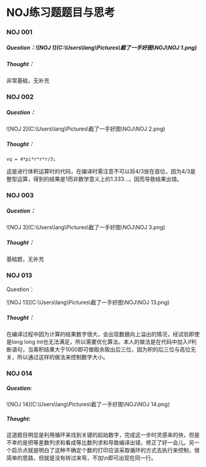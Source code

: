 # NOJ练习题题目与思考

### NOJ 001 

##### Question：![NOJ 1](C:\Users\lang\Pictures\截了一手好图\NOJ\NOJ 1.png)

##### Thought：

非常基础，无补充



### NOJ 002

##### Question：

![NOJ 2](C:\Users\lang\Pictures\截了一手好图\NOJ\NOJ 2.png)

##### Thought： 

```
vq = 4*pi*r*r*r/3;
```

这是进行体积运算时的代码，在编译时需注意不可以将4/3放在首位，因为4/3是整型运算，得到的结果是1而非数学意义上的1.333...，因而导致结果出错。



### NOJ 003

##### Question：

![NOJ 3](C:\Users\lang\Pictures\截了一手好图\NOJ\NOJ 3.png)

##### Thought：

基础题，无补充



### NOJ 013

Question：

![NOJ 13](C:\Users\lang\Pictures\截了一手好图\NOJ\NOJ 13.png)

##### Thought：

在编译过程中因为计算的结果数字很大，会出现数据向上溢出的情况，经试验即使是long long int也无法满足，所以需要优化算法。本人的做法是在代码中加入if判断语句，当乘积结果大于1000即可做取余取出后三位，因为积的后三位与高位无关，所以通过这样的做法来控制数字大小。



### NOJ 014

##### Question:

![NOJ 14](C:\Users\lang\Pictures\截了一手好图\NOJ\NOJ 14.png)

##### Thought: 

这道题目明显是利用循环来找到关键的起始数字，完成这一步时灵感来的快，但是不幸的是把等差数列求和看成等比数列求和导致编译出错，修正了好一会儿。另一个启示点就是明白了这种不确定个数的打印应该采取循环的方式去执行来控制，很简单的思路，但就是没有转过来弯，不加\n即可出现在同一行。